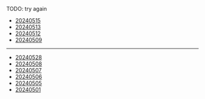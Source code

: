 <head><meta name="viewport" content="width=device-width, initial-scale=1.0, user-scalable=yes" /></head>

TODO: try again

- [20240515](./2024/05/20240515.html)
- [20240513](./2024/05/20240513.html)
- [20240512](./2024/05/20240512.html)
- [20240509](./2024/05/20240509.html)

---

- [20240528](./2024/05/20240528.html)
- [20240508](./2024/05/20240508.html)
- [20240507](./2024/05/20240507.html)
- [20240506](./2024/05/20240506.html)
- [20240505](./2024/05/20240505.html)
- [20240501](./2024/05/20240501.html)

